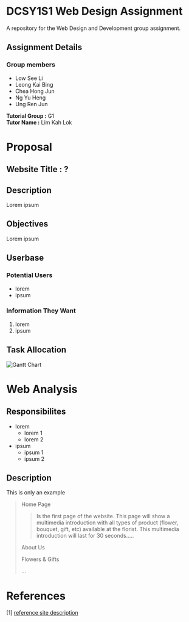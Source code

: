DCSY1S1 Web Design Assignment
===============================

A repository for the Web Design and Development group assignment.

## Assignment Details

### Group members

- Low See Li
- Leong Kai Bing
- Chea Hong Jun
- Ng Yu Heng
- Ung Ren Jun

**Tutorial Group :** G1 \
**Tutor Name :** Lim Kah Lok

# Proposal

## Website Title : ?

## Description

<p>Lorem ipsum</p>

## Objectives

<p>Lorem ipsum</p>

## Userbase

### Potential Users

- lorem
- ipsum

### Information They Want

1. lorem
1. ipsum

## Task Allocation

![Gantt Chart](/res/gannt_chart.png "Gantt Chart")

# Web Analysis

## Responsibilites

- lorem
  - lorem 1
  - lorem 2
- ipsum
  - ipsum 1
  - ipsum 2

## Description

This is only an example

> Home Page
>> Is the first page of the website. This page will show a multimedia introduction
with all types of product (flower, bouquet, gift, etc) available at the florist. This
multimedia introduction will last for 30 seconds.....
>
> About Us
>
> Flowers & Gifts
>
> ...

# References

[1] [reference site description](https://example.com)
